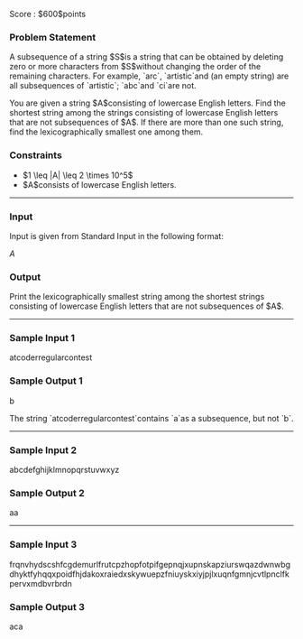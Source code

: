 
<div>

<span>

<span>

<p>
Score : $600$points
</p>

<div>

<section>

### **Problem Statement**

<p>
A subsequence of a string $S$is a string that can be obtained by deleting zero or more characters from $S$without changing the order of the remaining characters.
For example, `arc`, `artistic`and (an empty string) are all subsequences of `artistic`; `abc`and `ci`are not.
</p>

<p>
You are given a string $A$consisting of lowercase English letters.
Find the shortest string among the strings consisting of lowercase English letters that are not subsequences of $A$.
If there are more than one such string, find the lexicographically smallest one among them.
</p>

</section>

</div>

<div>

<section>

### **Constraints**

<ul>

<li>
$1 \leq |A| \leq 2 \times 10^5$
</li>

<li>
$A$consists of lowercase English letters.
</li>

</ul>

</section>

</div>

---

<div>

<div>

<section>

### **Input**

<p>
Input is given from Standard Input in the following format:
</p>

<div>

$A$
</div>

</section>

</div>

<div>

<section>

### **Output**

<p>
Print the lexicographically smallest string among the shortest strings consisting of lowercase English letters that are not subsequences of $A$.
</p>

</section>

</div>

</div>

---

<div>

<section>

### **Sample Input 1**

<div>

atcoderregularcontest

</div>

</section>

</div>

<div>

<section>

### **Sample Output 1**

<div>

b

</div>

<p>
The string `atcoderregularcontest`contains `a`as a subsequence, but not `b`.
</p>

</section>

</div>

---

<div>

<section>

### **Sample Input 2**

<div>

abcdefghijklmnopqrstuvwxyz

</div>

</section>

</div>

<div>

<section>

### **Sample Output 2**

<div>

aa

</div>

</section>

</div>

---

<div>

<section>

### **Sample Input 3**

<div>

frqnvhydscshfcgdemurlfrutcpzhopfotpifgepnqjxupnskapziurswqazdwnwbgdhyktfyhqqxpoidfhjdakoxraiedxskywuepzfniuyskxiyjpjlxuqnfgmnjcvtlpnclfkpervxmdbvrbrdn

</div>

</section>

</div>

<div>

<section>

### **Sample Output 3**

<div>

aca

</div>

</section>

</div>

</span>

</span>

</div>
